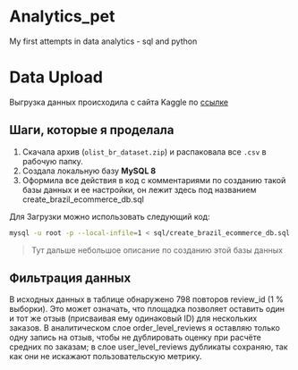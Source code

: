 # Analytics_pet
My first attempts in data analytics - sql and python

# Data Upload
Выгрузка данных происходила с сайта Kaggle по [ссылке](https://www.kaggle.com/datasets/olistbr/brazilian-ecommerce?resource=download)

## Шаги, которые я проделала

1. Скачала архив (`olist_br_dataset.zip`) и распаковала все `.csv` в рабочую папку.
2. Создала локальную базу **MySQL 8**
3. Оформила все действия в код с комментариями по созданию такой базы данных и ее настройки, он лежит здесь под названием create_brazil_ecommerce_db.sql

Для Загрузки можно использовать следующий код:
```bash
mysql -u root -p --local-infile=1 < sql/create_brazil_ecommerce_db.sql
```

> Тут дальше небольшое описание по созданию этой базы данных
## Фильтрация данных
В исходных данных в таблице обнаружено 798 повторов review_id (1 % выборки). Это может означать, что площадка позволяет оставить один и тот же отзыв (присваивая ему одинаковый ID) для нескольких заказов. В аналитическом слое order_level_reviews я оставляю только одну запись на отзыв, чтобы не дублировать оценку при расчёте средних по заказам; в слое user_level_reviews дубликаты сохраняю, так как они не искажают пользовательскую метрику.
